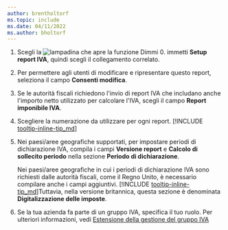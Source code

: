 ```yaml
---
author: brentholtorf
ms.topic: include
ms.date: 04/11/2022
ms.author: bholtorf
---
```

1. Scegli la ![lampadina che apre la funzione Dimmi 0](../media/ui-search/search_small.png "Dimmi cosa vuoi fare"). immetti **Setup report IVA**, quindi scegli il collegamento correlato.  
2. Per permettere agli utenti di modificare e ripresentare questo report, seleziona il campo **Consenti modifica**.  
3. Se le autorità fiscali richiedono l'invio di report IVA che includano anche l'importo netto utilizzato per calcolare l'IVA, scegli il campo **Report imponibile IVA**.  
4. Scegliere la numerazione da utilizzare per ogni report. [!INCLUDE [tooltip-inline-tip_md](tooltip-inline-tip_md.md)]  
5. Nei paesi/aree geografiche supportati, per impostare periodi di dichiarazione IVA, compila i campi **Versione report** e **Calcolo di sollecito periodo** nella sezione **Periodo di dichiarazione**.  

    Nei paesi/aree geografiche in cui i periodi di dichiarazione IVA sono richiesti dalle autorità fiscali, come il Regno Unito, è necessario compilare anche i campi aggiuntivi. [!INCLUDE [tooltip-inline-tip_md](tooltip-inline-tip_md.md)]Tuttavia, nella versione britannica, questa sezione è denominata **Digitalizzazione delle imposte**.
6. Se la tua azienda fa parte di un gruppo IVA, specifica il tuo ruolo. Per ulteriori informazioni, vedi [Estensione della gestione del gruppo IVA](../ui-extensions-vat-group.md)  
